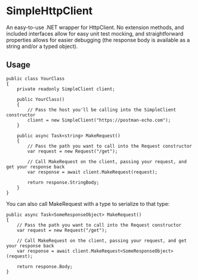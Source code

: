 # SimpleHttpClient
An easy-to-use .NET wrapper for HttpClient. No extension methods, and included interfaces allow for easy unit test mocking, and straightforward properties allows for easier debugging (the response body is available as a string and/or a typed object).

## Usage
    public class YourClass
    {
        private readonly SimpleClient client;

        public YourClass()
        {
            // Pass the host you'll be calling into the SimpleClient constructor
            client = new SimpleClient("https://postman-echo.com");
        }

        public async Task<string> MakeRequest()
        {
            // Pass the path you want to call into the Request constructor
            var request = new Request("/get");

            // Call MakeRequest on the client, passing your request, and get your response back
            var response = await client.MakeRequest(request);
            
            return response.StringBody;
        }
    }

You can also call MakeRequest with a type to serialize to that type:

    public async Task<SomeResponseObject> MakeRequest()
    {
        // Pass the path you want to call into the Request constructor
        var request = new Request("/get");

        // Call MakeRequest on the client, passing your request, and get your response back
        var response = await client.MakeRequest<SomeResponseObject>(request);

        return response.Body;
    }
